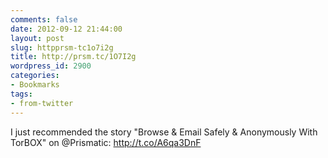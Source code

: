 ```yaml
---
comments: false
date: 2012-09-12 21:44:00
layout: post
slug: httpprsm-tc1o7i2g
title: http://prsm.tc/1O7I2g
wordpress_id: 2900
categories:
- Bookmarks
tags:
- from-twitter
---
```


I just recommended the story "Browse & Email Safely & Anonymously With TorBOX" on @Prismatic: http://t.co/A6qa3DnF
